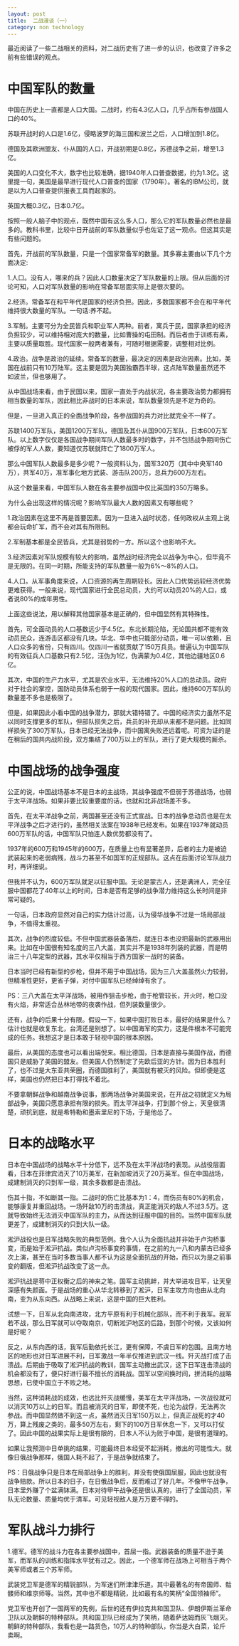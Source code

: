 ```yaml
---
layout: post
title:  二战漫谈（一）
category: non technology 
---
```



最近阅读了一些二战相关的资料，对二战历史有了进一步的认识，也改变了许多之前有些错误的观点。

# 中国军队的数量

中国在历史上一直都是人口大国。二战时，约有4.3亿人口，几乎占所有参战国人口的40%。

苏联开战时的人口是1.6亿，侵略波罗的海三国和波兰之后，人口增加到1.8亿。

德国及其欧洲盟友、仆从国的人口，开战初期是0.8亿，苏德战争之前，增至1.3亿。

美国的人口变化不大，数字也比较准确，据1940年人口普查数据，约为1.3亿。这里提一句，美国是最早进行现代人口普查的国家（1790年）。著名的IBM公司，就是以为人口普查提供报表工具而起家的。

英国大概0.3亿，日本0.7亿。

按照一般人脑子中的观点，既然中国有这么多人口，那么它的军队数量必然也是最多的。教科书里，比较中日开战前的军队数量似乎也佐证了这一观点。但这其实是有些问题的。

首先，开战前的军队数量，只是一个国家常备军的数量。其多寡主要由以下几个方面决定:

1.人口。没有人，哪来的兵？因此人口数量决定了军队数量的上限。但从后面的讨论可知，人口对军队数量的影响在常备军层面实际上是很次要的。

2.经济。常备军在和平年代是国家的经济负担。因此，多数国家都不会在和平年代维持很大数量的军队。一句话:养不起。

3.军制。主要可分为全民皆兵和职业军人两种。前者，寓兵于民，国家承担的经济负担较少，可以维持相对庞大的数量，比如曹操的屯田制。而后者由于训练有素，主要以质量取胜。现代国家一般两者兼有，可随时根据需要，调整相对比例。

4.政治。战争是政治的延续。常备军的数量，最决定的因素是政治因素。比如，美国在战前只有10万陆军。这主要是因为美国独霸西半球，这点陆军数量虽然还不如波兰，但也够用了。

从中国战场来看，由于民国以来，国家一直处于内战状况，各主要政治势力都拥有相当数量的军队，因此相比非战时的日本来说，军队数量领先是不足为奇的。

但是，一旦进入真正的全面战争阶段，各参战国的兵力对比就完全不一样了。

苏联1400万军队，美国1200万军队，德国及其仆从国900万军队，日本600万军队。以上数字仅仅是各国战争期间军队人数最多时的数字，并不包括战争期间伤亡被俘的军人人数，要知道仅苏联就阵亡了1800万军人。

那么中国军队人数最多是多少呢？一般资料认为，国军320万（其中中央军140万），共军40万，准军事化地方武装、游击队200万，总兵力600万左右。

从这个数量来看，中国军队人数在各主要参战国中仅比英国的350万略多。

为什么会出现这样的情况呢？影响军队最大人数的因素又有哪些呢？

1.政治因素在这里不再是首要因素。因为一旦进入战时状态，任何政权从主观上说都会玩命扩军，而不会对其有所限制。

2.军制基本都是全民皆兵，尤其是弱势的一方。所以这个也影响不大。

3.经济因素对军队规模有较大的影响，虽然战时经济完全以战争为中心，但毕竟不是无限的。在同一时期，所能支持的军队数量一般为6%～8%的人口。

4.人口。从军事角度来说，人口资源的再生周期较长。因此人口优势远较经济优势更难获得。一般来说，现代国家进行全民总动员，大约可以动员20%的人口，或者说80%的成年男性。

上面这些说法，用以解释其他国家基本是正确的，但中国显然有其特殊性。

首先，可全面动员的人口基数远少于4.5亿。东北长期沦陷，无论国共都不能有效动员民众，连游击区都没有几块。华北、华中也只能部分动员，唯一可以依赖，且人口众多的省份，只有四川。仅四川一省就贡献了150万兵员。普遍认为中国军队的有效征兵人口基数只有2.5忆，汪伪为1亿，伪满蒙为0.4亿，其他边疆地区0.6亿。

其次，中国的生产力水平，尤其是农业水平，无法维持20%人口的总动员。政府对于社会的掌控，国防动员体系也弱于一般的现代国家。因此，维持600万军队的数量差不多也是极限了。

但是，如果因此小看中国的战争潜力，那就大错特错了。中国的经济实力虽然不足以同时支撑更多的军队，但部队损失之后，兵员的补充却从来都不是问题。比如同样损失了300万军队，日本已经无法战争，而中国离失败还远着呢。可资为证的是在稍后的国共内战阶段，双方集结了700万以上的军队，进行了更大规模的厮杀。

# 中国战场的战争强度

公正的说，中国战场基本不是日本的主战场，其战争强度不但弱于苏德战场，也弱于太平洋战场。如果非要比较重要度的话，也就和北非战场差不多。

首先，在太平洋战争之前，两国甚至还没有正式宣战。日本的战争总动员也是在太平洋战争之后才进行的，虽然相关法案在1938年已经发布。如果在1937年就动员600万军队的话，中国军队只怕连人数优势都没有了。

1937年的600万和1945年的600万，在质量上也有显著差异，后者的主力是被迫武装起来的老弱病残，战斗力甚至不如国军的正规部队。这点在后面讨论军队战力时，再详细说。

但我并不认为，600万军队就足以征服中国。无论是蒙古人，还是满洲人，完全征服中国都花了40年以上的时间，日本是否有足够的战争潜力维持这么长时间是非常可疑的。

一句话，日本政府显然对自己的实力估计过高，认为侵华战争不过是一场局部战争，不值得太重视。

其次，战争的烈度较低。不但中国武器装备落后，就连日本也没把最新的武器用出来。比如在中国很有知名度的三八大盖，其实并不是1938年列装的武器，而是明治三十八年定型的武器，其水平仅相当于西方国家一战时的装备。

日本当时已经有新型的步枪，但并不用于中国战场，因为三八大盖虽然火力较弱，但精准性更好，更省子弹，对付中国军队已经绰绰有余了。

PS：三八大盖在太平洋战场，被用作狙击步枪，由于枪管较长，开火时，枪口没有火焰，非常适合丛林地带的夜袭作战，但列装数量很少。

还有，战争的后果十分有限。假设一下，如果中国打败日本，最好的结果是什么？估计也就是收复东北，台湾还是别想了。以中国海军的实力，这是件根本不可能完成的任务。我想这才是日本敢于轻视中国的根本原因。

最后，从美国的态度也可以看出端倪来。相比德国，日本是直接与美国作战，而德国只是威胁了美国的盟友。但美国人仍然制定了先欧后亚的方针。因为日本胜利了，也不过是大东亚共荣圈，而德国胜利了，美国就有被灭的风险。但即便是这样，美国也仍然把日本打得找不着北。

不要拿朝鲜战争和越南战争说事，那两场战争对美国来说，在开战之初就定义为局部战争，美国只愿意承担有限的损失。而太平洋战争，打到那个份上，天皇很清楚，顽抗到底，就是希特勒和墨索里尼的下场，于是他怂了。

# 日本的战略水平

日本在中国战场的战略水平十分低下，远不及在太平洋战场的表现。从战役层面看，日本在菲律宾消灭了10万美军，在新加坡消灭了20万英军。但在中国战场，成建制消灭的只到军一级，其余多数都是击溃战。

伤其十指，不如断其一指。二战时的伤亡比基本为1：4，而伤员有80%的机会，能够康复并重回战场。一场歼敌10万的击溃战，真正能消灭的敌人不过3.5万。这就导致始终无法消灭中国军队的主力，从而达到征服中国的目的。当然中国军队就更差了，成建制消灭的只到大队一级。

淞沪战役也是日军战略失败的典型范例。我个人认为全面抗战并非始于卢沟桥事变，而是始于淞沪抗战。类似卢沟桥事变的事情，在之前的九一八和内蒙古已经多次上演，甚至在当时多数当事人都不认为这是全面抗战的开始，而只以为是之前事变的翻版，但淞沪抗战改变了这一点。

淞沪抗战是蒋中正权衡之后的神来之笔。国军主动挑衅，并大举进攻日军，让天皇深感有失颜面。于是战场的重心从华北转移到了淞沪，日军主攻方向也由从北向南，变为从东向西。从战略上来说，这是中国的巨大胜利。

试想一下，日军从北向南进攻，北方平原有利于机械化部队，而不利于我军。我军若不战，那么日军就可以夺取南京，切断淞沪地区的后路，到那个时候，又该如何是好呢？

反之，从东向西的话，我军后勤依托长江，更有保障，不虞日军的包围。且南方地区的地形也对日军进展不利，日军激战一年半仅推进到武汉一线。歼灭战打成了击溃战。后期由于吸取了淞沪抗战的教训，国军主动撤出武汉，这下日军连击溃战的机会都没有了，便只好进行最不擅长的消耗战。国军以空间换时间，拼消耗的战略思想，已使中国立于不败之地。

当然，这种消耗战的成效，也远比歼灭战缓慢，美军在太平洋战场，一次战役就可以消灭10万以上的日军。而且被消灭的日军，即使不死，也沦为战俘，无法再次参战。而中国显然做不到这一点，虽然消灭日军150万以上，但真正战死的才40万，算上残废之类的，最多50万左右，剩下的100万日军休息一下，又可以打仗了。因此中国的战果实际上是很有限的，日本人不认为败于中国，是很有道理的。

如果让我预测中日单挑的结果，可能最终日本经受不起消耗，撤出的可能性大。就像日俄战争那样，俄国人耗不起了，于是战争就结束了。

PS：日俄战争只是日本在局部战争上的胜利，并没有使俄国屈服，因此也就没有战争赔款。所以日本的日子，在日俄战争后，反而难过了好几年。不像甲午战争，日本里外赚了个盆满钵满。日本对待甲午战争还是很认真的，进行了全国动员，军队无论数量、质量均优于清军。可见轻视敌人是万万要不得的。

# 军队战斗力排行

1.德军。德军的战斗力在各主要参战国中，首屈一指。武器装备的质量不逊于美军，而军队的训练和指挥水平犹有过之。因此，一个德军师在战场上可相当于两个美军师或者三个苏军师。

武装党卫军是德军的精锐部队，为军迷们所津津乐道。其中最著名的有帝国师、骷髅师和维京师等。当然，其中也不都是精锐，比如最有名的笑柄“全国领袖师”。

党卫军也开创了一国两军的先例，后世的还有伊拉克共和国卫队、伊朗伊斯兰革命卫队以及朝鲜的特种部队。共和国卫队已经成为了笑柄，随着萨达姆而灰飞烟灭。朝鲜的特种部队，我看也是一路货色，10万人的特种部队，你当是大白菜，论斤卖啊。

